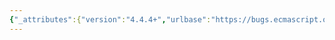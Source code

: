 ```yaml
---
{"_attributes":{"version":"4.4.4+","urlbase":"https://bugs.ecmascript.org/","maintainer":"dherman@mozilla.com"},"bug":{"bug_id":1160,"creation_ts":"2012-12-19 11:49:00 -0800","short_desc":"10.6: non-strict Arguments needs to provide custom [[SetP]] internal method","delta_ts":"2013-03-28 10:27:12 -0700","product":"Draft for 6th Edition","component":"technical issue","version":"Rev 12: November 22, 2012 Draft","rep_platform":"All","op_sys":"All","bug_status":"RESOLVED","resolution":"FIXED","priority":"Normal","bug_severity":"enhancement","everconfirmed":true,"reporter":{"uid":"andrebargull","name":"André Bargull"},"assigned_to":{"uid":"allen","name":"Allen Wirfs-Brock"},"long_desc":[{"commentid":3053,"comment_count":0,"who":{"uid":"andrebargull","name":"André Bargull"},"bug_when":"2012-12-19 11:49:34 -0800","thetext":"This is required to pass test262 test case 10.6-10-c-ii-2"},{"commentid":3559,"comment_count":1,"who":{"uid":"andrebargull","name":"André Bargull"},"bug_when":"2013-03-28 10:27:12 -0700","thetext":"No longer necessary now that [[Set]] (8.3.10) no longer calls OrdinaryGetOwnProperty but [[GetOwnProperty]] instead. Closing this bug."}]}}
---
```

